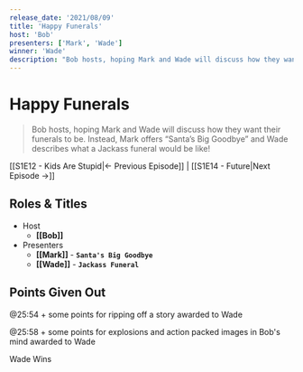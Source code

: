 ```yaml
---
release_date: '2021/08/09'
title: 'Happy Funerals'
host: 'Bob'
presenters: ['Mark', 'Wade']
winner: 'Wade'
description: "Bob hosts, hoping Mark and Wade will discuss how they want their funerals to be. Instead, Mark offers “Santa’s Big Goodbye” and Wade describes what a Jackass funeral would be like!"
---
```


# Happy Funerals

> Bob hosts, hoping Mark and Wade will discuss how they want their funerals to be. Instead, Mark offers “Santa’s Big Goodbye” and Wade describes what a Jackass funeral would be like!

[[S1E12 - Kids Are Stupid|← Previous Episode]] | [[S1E14 - Future|Next Episode →]]

## Roles & Titles

- Host
  - **[[Bob]]**
- Presenters
  - **[[Mark]]** - **`Santa's Big Goodbye`**
  - **[[Wade]]** - **`Jackass Funeral`**

## Points Given Out

@25:54 + some points for ripping off a story awarded to Wade

@25:58 + some points for explosions and action packed images in Bob's mind awarded to Wade

Wade Wins